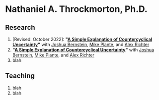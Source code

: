 # Nathaniel A. Throckmorton, Ph.D.

## Research
1. [Revised: October 2022]: **"[A Simple Explanation of Countercyclical Uncertainty](BPRT-uncertainty.md)"** with [Joshua Bernstein](https://www.linkedin.com/in/joshua-bernstein-47baa332), [Mike Plante](https://sites.google.com/site/michaelplanteecon/), and [Alex Richter](http://www.alexrichterecon.com/)
2. **"[A Simple Explanation of Countercyclical Uncertainty](BPRT-uncertainty.md)"** with [Joshua Bernstein](https://www.linkedin.com/in/joshua-bernstein-47baa332), [Mike Plante](https://sites.google.com/site/michaelplanteecon/), and [Alex Richter](http://www.alexrichterecon.com/)
3. blah

## Teaching
1. blah
2. blah